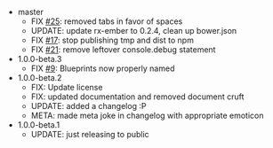 - master
  - FIX [#25](//github.com/netflix.com/ember-cli-nf-graph/issues/25): removed tabs in favor of spaces
  - UPDATE: update rx-ember to 0.2.4, clean up bower.json
  - FIX [#17](//github.com/netflix.com/ember-cli-nf-graph/pull/17): stop publishing tmp and dist to npm
  - FIX [#21](//github.com/netflix.com/ember-cli-nf-graph/issues/21): remove leftover console.debug statement
- 1.0.0-beta.3
  - FIX [#9](//github.com/netflix.com/ember-cli-nf-graph/issues/9): Blueprints now properly named
- 1.0.0-beta.2
  - FIX: Update license
  - FIX: updated documentation and removed document cruft
  - UPDATE: added a changelog :P
  - META: made meta joke in changelog with appropriate emoticon
- 1.0.0-beta.1
  - UPDATE: just releasing to public

